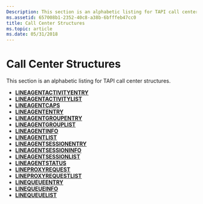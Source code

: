 ```yaml
---
Description: This section is an alphabetic listing for TAPI call center structures.
ms.assetid: 657008b1-2352-40c8-a38b-6bfffeb47cc0
title: Call Center Structures
ms.topic: article
ms.date: 05/31/2018
---
```


# Call Center Structures

This section is an alphabetic listing for TAPI call center structures.

-   [**LINEAGENTACTIVITYENTRY**](/windows/desktop/api/Tapi/ns-tapi-lineagentactivityentry)
-   [**LINEAGENTACTIVITYLIST**](/windows/desktop/api/Tapi/ns-tapi-lineagentactivitylist)
-   [**LINEAGENTCAPS**](/windows/desktop/api/Tapi/ns-tapi-lineagentcaps)
-   [**LINEAGENTENTRY**](/windows/desktop/api/Tapi/ns-tapi-lineagententry)
-   [**LINEAGENTGROUPENTRY**](/windows/desktop/api/Tapi/ns-tapi-lineagentgroupentry)
-   [**LINEAGENTGROUPLIST**](/windows/desktop/api/Tapi/ns-tapi-lineagentgrouplist)
-   [**LINEAGENTINFO**](/windows/desktop/api/Tapi/ns-tapi-lineagentinfo)
-   [**LINEAGENTLIST**](/windows/desktop/api/Tapi/ns-tapi-lineagentlist)
-   [**LINEAGENTSESSIONENTRY**](/windows/win32/api/tapi/ns-tapi-lineagentsessionentry)
-   [**LINEAGENTSESSIONINFO**](/windows/desktop/api/Tapi/ns-tapi-lineagentsessioninfo)
-   [**LINEAGENTSESSIONLIST**](/windows/desktop/api/Tapi/ns-tapi-lineagentsessionlist)
-   [**LINEAGENTSTATUS**](/windows/desktop/api/Tapi/ns-tapi-lineagentstatus)
-   [**LINEPROXYREQUEST**](/windows/desktop/api/Tapi/ns-tapi-lineproxyrequest)
-   [**LINEPROXYREQUESTLIST**](/windows/desktop/api/Tapi/ns-tapi-lineproxyrequestlist)
-   [**LINEQUEUEENTRY**](/windows/desktop/api/Tapi/ns-tapi-linequeueentry)
-   [**LINEQUEUEINFO**](/windows/desktop/api/Tapi/ns-tapi-linequeueinfo)
-   [**LINEQUEUELIST**](/windows/desktop/api/Tapi/ns-tapi-linequeuelist)

 

 



